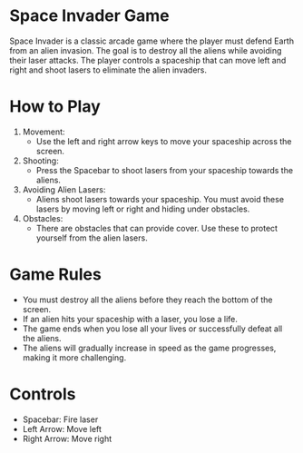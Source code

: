 # Space Invader Game
Space Invader is a classic arcade game where the player must defend Earth from an alien invasion. 
The goal is to destroy all the aliens while avoiding their laser attacks.
The player controls a spaceship that can move left and right and shoot lasers to eliminate the alien invaders.

# How to Play
1. Movement:
   - Use the left and right arrow keys to move your spaceship across the screen.
2. Shooting:
   - Press the Spacebar to shoot lasers from your spaceship towards the aliens.
3. Avoiding Alien Lasers:
   - Aliens shoot lasers towards your spaceship. You must avoid these lasers by moving left or right and hiding under obstacles.
4. Obstacles:
   - There are obstacles that can provide cover. Use these to protect yourself from the alien lasers.


# Game Rules
- You must destroy all the aliens before they reach the bottom of the screen.
- If an alien hits your spaceship with a laser, you lose a life.
- The game ends when you lose all your lives or successfully defeat all the aliens.
- The aliens will gradually increase in speed as the game progresses, making it more challenging.

# Controls
- Spacebar: Fire laser
- Left Arrow: Move left
- Right Arrow: Move right
